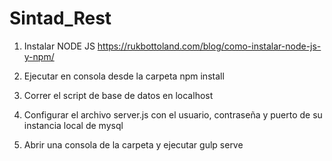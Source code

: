 # Sintad_Rest

1) Instalar NODE JS
https://rukbottoland.com/blog/como-instalar-node-js-y-npm/

2) Ejecutar en consola desde la carpeta
npm install

3) Correr el script de base de datos en localhost 
4) Configurar el archivo server.js con el usuario, contraseña y puerto de su instancia local de mysql 
5) Abrir una consola de la carpeta y ejecutar 
gulp serve

